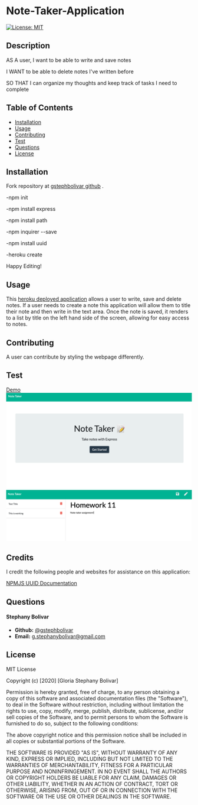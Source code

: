 # Note-Taker-Application

[![License: MIT](https://img.shields.io/badge/License-MIT-yellow.svg)](https://opensource.org/licenses/MIT)

## Description

AS A user, I want to be able to write and save notes

I WANT to be able to delete notes I've written before

SO THAT I can organize my thoughts and keep track of tasks I need to complete

## **Table of Contents**

* [Installation](#installation)
* [Usage](#usage)
* [Contributing](#usage)
* [Test](#test)
* [Questions](#questions)
* [License](#license)

## Installation

Fork repository at [gstephbolivar github](https://github.com/gstephbolivar/note-taker) .

-npm init 

-npm install express

-npm install path

-npm inquirer --save

-npm install uuid

-heroku create

Happy Editing!

## Usage

This [heroku deployed application](https://floating-plains-97674.herokuapp.com/) allows a user to write, save and delete notes. If a user needs to create a note this application will allow them to title their note and then write in the text area. Once the note is saved, it renders to a list by title on the left hand side of the screen, allowing for easy access to notes. 

## Contributing

A user can contribute by styling the webpage differently. 

## Test

[Demo](./images/notetaker.gif)
![NoteTakerHomePage](./images/note-taker.png)
![NoteTakerNotePage](./images/notepage.png)

## Credits

I credit the following people and websites for assistance on this application:

[NPMJS UUID Documentation](https://www.npmjs.com/package/uuid)

## Questions

####  **Stephany Bolivar** 
*  **Github:** [@gstephbolivar](https://github.com/gstephbolivar)
*  **Email:** [g.stephanybolivar@gmail.com](g.stephanybolivar@gmail.com)

## License

MIT License

Copyright (c) [2020] [Gloria Stephany Bolivar]

Permission is hereby granted, free of charge, to any person obtaining a copy
of this software and associated documentation files (the "Software"), to deal
in the Software without restriction, including without limitation the rights
to use, copy, modify, merge, publish, distribute, sublicense, and/or sell
copies of the Software, and to permit persons to whom the Software is
furnished to do so, subject to the following conditions:

The above copyright notice and this permission notice shall be included in all
copies or substantial portions of the Software.

THE SOFTWARE IS PROVIDED "AS IS", WITHOUT WARRANTY OF ANY KIND, EXPRESS OR
IMPLIED, INCLUDING BUT NOT LIMITED TO THE WARRANTIES OF MERCHANTABILITY,
FITNESS FOR A PARTICULAR PURPOSE AND NONINFRINGEMENT. IN NO EVENT SHALL THE
AUTHORS OR COPYRIGHT HOLDERS BE LIABLE FOR ANY CLAIM, DAMAGES OR OTHER
LIABILITY, WHETHER IN AN ACTION OF CONTRACT, TORT OR OTHERWISE, ARISING FROM,
OUT OF OR IN CONNECTION WITH THE SOFTWARE OR THE USE OR OTHER DEALINGS IN THE
SOFTWARE.
